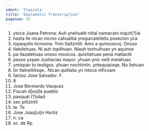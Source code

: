 ```yaml
---
ident: 'tlaxcala'
title: 'Diplomatic Transcription'
pagenum: 25
---
```

1. ytoca Juana Petrona: Auh ynehualti nitlal namacani niquit(?)ia
2. hasta lle nican nicmo cahualtia ynopacatellelis posecion yca
3. topaquilis ticmoma. Ynin tlaltzintli: Amo a quimoxicoj. Onoso
4. tlatolehuas. Ni auh topilhuan. Niauh toxhuihuan yn aquinse
5. pa tlazalehuas onoso moxicos. quixtlahuas pena matlactli
6. pesos yxpan Justiacias mayor. yhuan ynic nelli melahuac
7. ymixpan to testigos. yhuan nochtintin. yntequipixqe. No llehuan
8. tin tlalneltilisqe.. Nican quitlalia yn nitoca nificxam
9. fatzoo Jose Salvador. F.
10. 8
11. Jose Bermardo Vasquez
12. Fiscañ d[es]te pueblo
13. pasqual (?)idad
14. sec piltzintil
15. te. Te
16. Jose Joaq[ui]n Hortiz
17. n. ca
18. sc. de Rp

